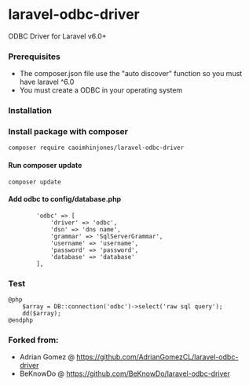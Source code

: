 # laravel-odbc-driver

ODBC Driver for Laravel v6.0+

### Prerequisites
* The composer.json file use the "auto discover" function so you must have laravel ^6.0
* You must create a ODBC in your operating system

### Installation

### Install package with composer
```
composer require caoimhinjones/laravel-odbc-driver
```

#### Run composer update
```
composer update
```

#### Add odbc to config/database.php
```
        'odbc' => [
            'driver' => 'odbc',
            'dsn' => 'dns name',
            'grammar' => 'SqlServerGrammar',
            'username' => 'username',
            'password' => 'password',
            'database' => 'database'
        ],
```

### Test
```
@php
    $array = DB::connection('odbc')->select('raw sql query');
    dd($array);
@endphp
```

### Forked from:
* Adrian Gomez @ https://github.com/AdrianGomezCL/laravel-odbc-driver
* BeKnowDo @ https://github.com/BeKnowDo/laravel-odbc-driver
